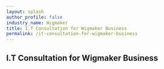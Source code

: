 ```yaml
---
layout: splash 
author_profile: false 
industry_name: Wigmaker
title: I.T Consultation for Wigmaker Business
permalink: /it-consultation-for-wigmaker-business
---
```


## I.T Consultation for Wigmaker Business
